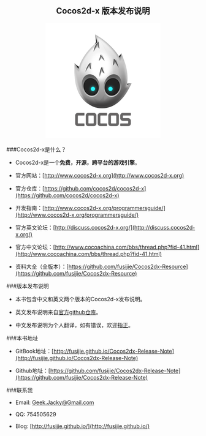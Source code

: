 <div align="center"><h2>Cocos2d-x 版本发布说明</div>


<div align="center"><img src="cocos.png" alt="" border="0" title="Cocos" /><br></br></div>
###Cocos2d-x是什么？

* Cocos2d-x是一个**免费，开源，跨平台的游戏引擎**。

* 官方网站：[http://www.cocos2d-x.org](http://www.cocos2d-x.org)

* 官方仓库：[https://github.com/cocos2d/cocos2d-x](https://github.com/cocos2d/cocos2d-x)

* 开发指南：[http://www.cocos2d-x.org/programmersguide/](http://www.cocos2d-x.org/programmersguide/)

* 官方英文论坛：[http://discuss.cocos2d-x.org/](http://discuss.cocos2d-x.org/)

* 官方中文论坛：[http://www.cocoachina.com/bbs/thread.php?fid-41.html](http://www.cocoachina.com/bbs/thread.php?fid-41.html)

* 资料大全（全版本）：[https://github.com/fusijie/Cocos2dx-Resource](https://github.com/fusijie/Cocos2dx-Resource)

###版本发布说明

* 本书包含中文和英文两个版本的Cocos2d-x发布说明。

* 英文发布说明来自[官方github仓库](https://github.com/cocos2d/cocos2d-x)。

* 中文发布说明为个人翻译，如有错误，欢迎[指正](https://github.com/fusijie/Cocos2dx-Release-Note/issues)。

###本书地址

* GitBook地址：[http://fusijie.github.io/Cocos2dx-Release-Note](http://fusijie.github.io/Cocos2dx-Release-Note)

* Github地址：[https://github.com/fusijie/Cocos2dx-Release-Note](https://github.com/fusijie/Cocos2dx-Release-Note)

###联系我

* Email: Geek.Jacky@Gmail.com

* QQ: 754505629

* Blog: [http://fusijie.github.io/](http://fusijie.github.io/)